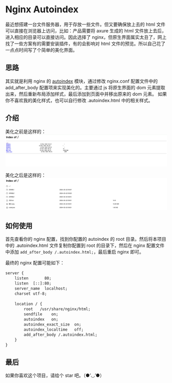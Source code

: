 # Nginx Autoindex

最近想搭建一台文件服务器，用于存放一些文件。但又要确保放上去的 html 文件可以直接在浏览器上访问，比如：产品需要将 axure 生成的 html 文件放上去后，进入相应的目录可以直接访问。因此选择了 nginx，但原生界面属实太丑了，网上找了一些方案有的需要安装插件，有的会影响对 html 文件的预览。所以自己花了一点点时间写了个简单的美化界面。

## 思路

其实就是利用 nginx 的 [autoindex](http://nginx.org/en/docs/http/ngx_http_autoindex_module.html) 模块，通过修改 nginx.conf 配置文件中的 add_after_body 配置项来实现美化的。主要通过 js 将原生界面的 dom 元素提取出来，然后重新布局添加样式，最后添加到页面中并移出原来的 dom 元素。
如果你不喜欢我的美化样式，也可以自行修改 .autoindex.html 中的相关样式。

## 介绍

美化之前是这样的：
![](images/no_one.png)

美化之后是这样的：
![](images/no_two.png)

## 如何使用

首先查看你的 nginx 配置，找到你配置的 autoindex 的 root 目录。然后将本项目中的 .autoindex.html 文件复制你配置到 root 的目录下，然后在 nginx 配置文件中添加 `add_after_body /.autoindex.html;`，最后重启 nginx 即可。

最终的 nginx 配置可能如下：

```
server {
    listen       80;
    listen  [::]:80;
    server_name  localhost;
    charset utf-8;

    location / {
        root   /usr/share/nginx/html;
        sendfile    on;
        autoindex   on;
        autoindex_exact_size  on;
        autoindex_localtime   off;
        add_after_body /.autoindex.html;
    }
}
```

## 最后

如果你喜欢这个项目，请给个 star 吧。（●’◡’●）
